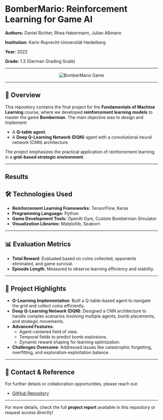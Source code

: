 # **BomberMario: Reinforcement Learning for Game AI**

**Authors:** Daniel Richter, Rhea Habermann, Julian Aßmann  

**Institution:** Karls-Ruprecht-Universität Heidelberg

**Year:** 2022  

**Grade:** 1.3 (German Grading Scale)  

---

<div style="display: flex; justify-content: center;">
  <img src="bombermario.png" alt="BomberMario Game" style="width: cm;">
</div>

---
## 📖 **Overview**
This repository contains the final project for the **Fundamentals of Machine Learning** course, where we developed **reinforcement learning models** to master the game **Bomberman**. The main objective was to design and implement:
- A **Q-table agent**.
- A **Deep Q-Learning Network (DQN)** agent with a convolutional neural network (CNN) architecture.

The project emphasizes the practical application of reinforcement learning in a **grid-based strategic environment**.

---

## **Results**



## 🛠 **Technologies Used**
- **Reinforcement Learning Frameworks:** TensorFlow, Keras
- **Programming Language:** Python
- **Game Development Tools:** OpenAI Gym, Custom Bomberman Simulator
- **Visualization Libraries:** Matplotlib, Seaborn

---

## 📊 **Evaluation Metrics**
- **Total Reward**: Evaluated based on coins collected, opponents eliminated, and game survival.
- **Episode Length**: Measured to observe learning efficiency and stability.

---

## 📄 **Project Highlights**
- **Q-Learning Implementation**: Built a Q-table-based agent to navigate the grid and collect coins efficiently.
- **Deep Q-Learning Network (DQN)**: Designed a CNN architecture to handle complex scenarios involving multiple agents, bomb placements, and strategic movements.
- **Advanced Features**:
  - Agent-centered field of view.
  - Temporal fields to predict bomb explosions.
  - Dynamic reward shaping for learning optimization.
- **Challenges Overcome**: Addressed issues like catastrophic forgetting, overfitting, and exploration-exploitation balance.

---

## 📩 **Contact & Reference**
For further details or collaboration opportunities, please reach out:
- [GitHub Repository](https://github.com/Ztec1337/bombermario)

---

For more details, check the full **project report** available in this repository or request access directly!

